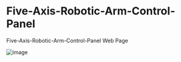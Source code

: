 # Five-Axis-Robotic-Arm-Control-Panel
Five-Axis-Robotic-Arm-Control-Panel Web Page

![image](Five-Axis-Robotic-Arm-Control-Panel/專題架構圖.png)

